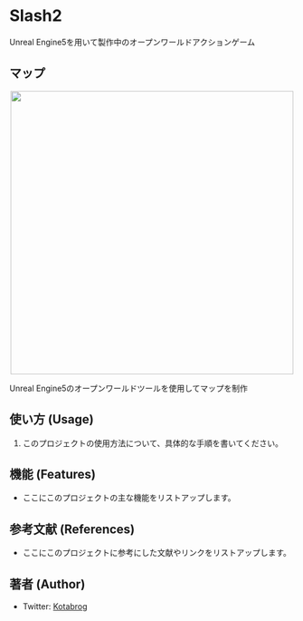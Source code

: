 # Slash2
Unreal Engine5を用いて製作中のオープンワールドアクションゲーム


## マップ 
<div align="center">
<img src="./Source/Slash2/Image/mapFly.gif" width="500">
</div>

Unreal Engine5のオープンワールドツールを使用してマップを制作


## 使い方 (Usage)

1. このプロジェクトの使用方法について、具体的な手順を書いてください。

## 機能 (Features)

- ここにこのプロジェクトの主な機能をリストアップします。

## 参考文献 (References)

- ここにこのプロジェクトに参考にした文献やリンクをリストアップします。

## 著者 (Author)

- Twitter: [Kotabrog](https://twitter.com/Kotabrog)


